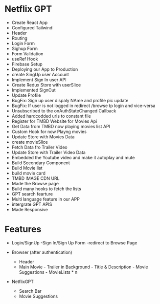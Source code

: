 # Netflix GPT

- Create React App
- Configured Tailwind
- Header
- Routing
- Login Form
- Sighup Form
- Form Validation
- useRef Hook
- Firebase Setup
- Deploying our App to Production
- create SingUp user Account
- Implement Sign In user API
- Create Redux Store with userSlice
- Implemented SignOut
- Update Profile
- BugFix: Sign up user dispaly NAme and profile pic update
- BugFix: If user is not logged in redirect /browse tp login and vice-versa
- Unsubscribed to the onAuthStateChanged Callback
- Added hardcodded urls to constant file
- Register for TMBD Website for Movies Api
- Get Data from TMBD now playing movies list API
- Custom Hook for now Playng movies
- Update Store with Movies Data
- create movieSlice
- Fetch Data fro Trailer Video
- Update Store with Trailer Video Data
- Embedded the Youtube video and make it autoplay and mute
- Build Secondary Component
- Build Movie list
- build movie card
- TMBD IMAGE CDN URL
- Made the Browse page
- Build many hooks to fetch the lists
- GPT search fearture
- Multi language feature in our APP
- intergrate GPT APIS
- Made Responsive

# Features

- Login/SignUp
  -Sign In/Sign Up Form
  -redirect to Browse Page
- Browser (after authentication)

  - Header
  - Main Movie - Trailer in Background - Title & Description - Movie Suggestions - MovieLists \* n

- NetflixGPT
  - Search Bar
  - Movie Suggestions
